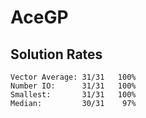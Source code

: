 # AceGP

## Solution Rates

```
Vector Average: 31/31   100%
Number IO:      31/31   100%
Smallest:       31/31   100%
Median:         30/31    97%
```

